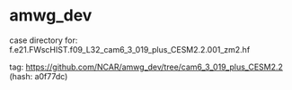 # amwg_dev

case directory for: f.e21.FWscHIST.f09_L32_cam6_3_019_plus_CESM2.2.001_zm2.hf

tag: https://github.com/NCAR/amwg_dev/tree/cam6_3_019_plus_CESM2.2 (hash: a0f77dc)



